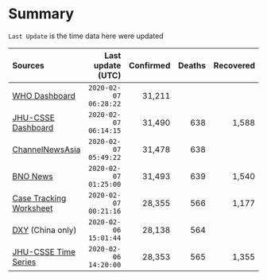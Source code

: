 # Summary

`Last Update` is the time data here were updated

|  Sources | Last update (UTC) | Confirmed | Deaths | Recovered |
|  :--- |  ---: |  ---: |  ---: |  ---: | 
| [WHO Dashboard](https://who.maps.arcgis.com/apps/opsdashboard/index.html#/c88e37cfc43b4ed3baf977d77e4a0667)  | `2020-02-07 06:28:22` | 31,211 |  |  | 
| [JHU-CSSE Dashboard](https://gisanddata.maps.arcgis.com/apps/opsdashboard/index.html#/bda7594740fd40299423467b48e9ecf6)  | `2020-02-07 06:14:15` | 31,490 | 638 | 1,588 | 
| [ChannelNewsAsia](https://www.channelnewsasia.com/news/topics/wuhan-virus)  | `2020-02-07 05:49:22` | 31,478 | 638 |  | 
| [BNO News](https://bnonews.com/index.php/2020/01/the-latest-coronavirus-cases/)  | `2020-02-07 01:25:00` | 31,493 | 639 | 1,540 | 
| [Case Tracking Worksheet](https://docs.google.com/spreadsheets/d/1qbE-UuJYw5V4FkyMZ-LplvUQZlut4oa5Zl3lrSmN_mk/htmlview)  | `2020-02-07 00:21:16` | 28,355 | 566 | 1,177 | 
| [DXY](https://3g.dxy.cn/newh5/view/pneumonia) (China only) | `2020-02-06 15:01:44` | 28,138 | 564 |  | 
| [JHU-CSSE Time Series](https://docs.google.com/spreadsheets/d/1UF2pSkFTURko2OvfHWWlFpDFAr1UxCBA4JLwlSP6KFo/htmlview?usp=sharing&sle=true#)  | `2020-02-06 14:20:00` | 28,353 | 565 | 1,355 | 
